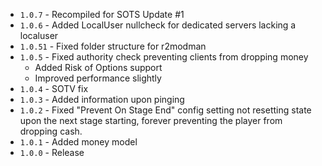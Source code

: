 * `1.0.7` - Recompiled for SOTS Update #1
* `1.0.6` - Added LocalUser nullcheck for dedicated servers lacking a localuser
* `1.0.51` - Fixed folder structure for r2modman
* `1.0.5` - Fixed authority check preventing clients from dropping money
	* Added Risk of Options support
	* Improved performance slightly
* `1.0.4` - SOTV fix
* `1.0.3` - Added information upon pinging
* `1.0.2` - Fixed "Prevent On Stage End" config setting not resetting state upon the next stage starting, forever preventing the player from dropping cash.
* `1.0.1` - Added money model
* `1.0.0` - Release